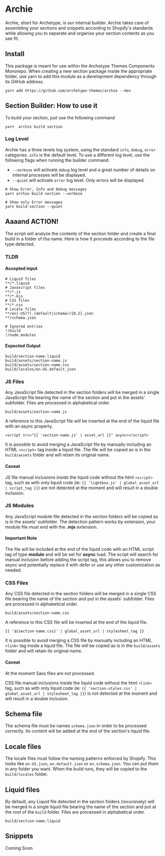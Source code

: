 # Archie

Archie, short for Archetype, is our internal builder. Archie takes care of assembling your sections and snippets
according to Shopify's standards while allowing you to separate and organise your section contents as you see fit.

## Install

This package is meant for use within the Archetype Themes Components Monorepo. When creating a new section package
inside the appropriate folder, use yarn to add this module as a development dependency through its GitHub
address.

```shell
yarn add https://github.com/archetype-themes/archie --dev
```

## Section Builder: How to use it

To build your section, just use the following command

```shell
yarn  archie build section
```

### Log Level

Archie has a three levels log system, using the standard `info`, `debug`, `error` categories. `info` is the default
level. To use a different log level, use the following flags when running the builder command:

* `--verbose` will activate `debug` log level and a great number of details on internal processes will be
  displayed.
* `--quiet` will activate `error` log level. Only errors will be displayed.

```shell
# Show Error, Info and Debug messages
yarn archie build section --verbose
```

```shell
# Show only Error messages
yarn build-section --quiet
```

## Aaaand ACTION!

The script will analyze the contents of the section folder and create a final build in a folder of tha name. Here is how
it proceeds according to the file type detected.

### TLDR

#### Accepted input

```ignorelang
# Liquid files
**/*.liquid
# Javascript files
**/*.js
**/*.mjs
# CSS files
**/*.css
# Locale files
**/en(-US)?(.(default|schema)){0,2}.json
**/schema.json

# Ignored entries
!/build
!/node_modules
```

#### Expected Output

```shell
build/section-name.liquid
build/assets/section-name.js
build/assets/section-name.css
build/locales/en-US.default.json
```

### JS Files

Any JavaScript file detected in the section folders will be merged in a single JavaScript file bearing the name of the
section and put in the assets' subfolder. Files are processed in alphabetical order.

`build/assets/section-name.js`

A reference to this JavaScript file will be inserted at the end of the liquid file with an async property.

`<script src="{{ 'section-name.js' | asset_url }}" async></script>`

It is possible to avoid merging a JavaScript file by manually including an HTML `<script>` tag inside a liquid file.
The file will be copied as is in the `build/assets` folder and will retain its original name.

#### Caveat

JS file manual inclusions inside the liquid code without the html `<script>` tag, such as with only liquid code
(ie: `{{ 'lightbox.js' | global_asset_url | script_tag }}`) are not detected at the moment and will result in a double
inclusion.

### JS Modules

Any JavaScript module file detected in the section folders will be copied as is in the assets' subfolder.
The detection pattern works by extension, your module file must end with the **.mjs** extension.

#### Important Note

The file will be included at the end of the liquid code with an HTML script tag of type **module** and will be set for
**async** load. The script will search for manual inclusion before adding the script tag, this allows you to remove
async and potentially replace it with defer or use any other customization as needed.

### CSS Files

Any CSS file detected in the section folders will be merged in a single CSS file bearing the name of the section and put
in the assets' subfolder. Files are processed in alphabetical order.

`build/assets/section-name.css`

A reference to this CSS file will be inserted at the end of the liquid file.

`{{ '${section-name.css}' | global_asset_url | stylesheet_tag }}`

It is possible to avoid merging a CSS file by manually including an HTML `<link>` tag inside a liquid file.
The file will be copied as is in the `build/assets` folder and will retain its original name.

#### Caveat

At the moment Sass files are not processed.

CSS file manual inclusions inside the liquid code without the html `<link>` tag, such as with only liquid code
(ie: `{{ 'section-styles.css' | global_asset_url | stylesheet_tag }}`) is not detected at the moment and will result in
a double inclusion.

## Schema file

The schema file must be names `schema.json` in order to be processed correctly. Its content will be added at the end of
the section's liquid file.

## Locale files

The locale files must follow the naming patterns enforced by Shopify. This looks like `en-US.json`, `en.default.json`
or `en.schema.json`. You can put them in any folder you want. When the build runs, they will be copied to the
`build/locales` folder.

## Liquid files

By default, any Liquid file detected in the section folders (recursively) will be merged in a single liquid file bearing
the name of the section and put at the root of the `build` folder. Files are processed in alphabetical order.

`build/section-name.liquid`

## Snippets

Coming Soon
